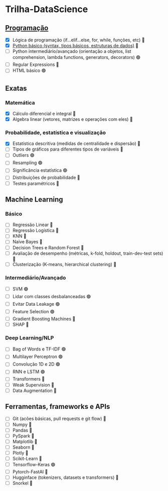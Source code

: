 # Trilha-DataScience

## [Programação](/Programação)

- [x] Lógica de programação (if...elif...else, for, while, funções, etc) &#x1F534;
- [x] [Python básico (syntax, tipos básicos, estruturas de dados)](/Programação/README.md#Python&#32;básico&#32;e&#32;intermediário) &#x1F534;
- [ ] Python intermediário/avançado (orientação a objetos, list comprehension, lambda functions, generators, decorators) &#x1F7E2;
- [ ] Regular Expressions &#x1F534;
- [ ] HTML básico &#x1F7E2;

## Exatas

### Matemática

- [x] Cálculo diferencial e integral &#x1F534;
- [x] Algebra linear (vetores, matrizes e operações com eles) &#x1F534;

### Probabilidade, estatística e visualização

- [x] Estatística descritiva (medidas de centralidade e dispersão) &#x1F534;
- [ ] Tipos de gráficos para diferentes tipos de variáveis &#x1F534;
- [ ] Outliers &#x1F7E2;
- [ ] Resampling &#x1F7E2;
- [ ] Significância estatística &#x1F7E2;
- [ ] Distribuições de probabilidade &#x1F535;
- [ ] Testes paramétricos &#x1F535;

## Machine Learning

### Básico

- [ ] Regressão Linear &#x1F534;
- [ ] Regressão Logística &#x1F534;
- [ ] KNN &#x1F534; 
- [ ] Naive Bayes &#x1F534;
- [ ] Decision Trees e Random Forest &#x1F534;
- [ ] Avaliação de desempenho (métricas, k-fold, holdout, train-dev-test sets) &#x1F534;
- [ ] Clusterização (K-means, hierarchical clustering) &#x1F535;

### Intermediário/Avançado

- [ ] SVM &#x1F7E2;
- [ ] Lidar com classes desbalanceadas &#x1F7E2;
- [ ] Evitar Data Leakage &#x1F7E2;
- [ ] Feature Selection &#x1F7E2;
- [ ] Gradient Boosting Machines &#x1F535;
- [ ] SHAP &#x1F535;

### Deep Learning/NLP

- [ ] Bag of Words e TF-IDF &#x1F7E2;
- [ ] Multilayer Perceptron &#x1F7E2;
- [ ] Convolução 1D e 2D &#x1F7E2;
- [ ] RNN e LSTM &#x1F7E2;
- [ ] Transformers &#x1F535;
- [ ] Weak Supervision &#x1F535;
- [ ] Data Augmentation &#x1F535;

## Ferramentas, frameworks e APIs

- [ ] Git (acões básicas, pull requests e git flow) &#x1F534;
- [ ] Numpy &#x1F534;
- [ ] Pandas &#x1F534;
- [ ] PySpark &#x1F535;
- [ ] Matplotlib &#x1F534;
- [ ] Seaborn &#x1F535;
- [ ] Plotly &#x1F535;
- [ ] Scikit-Learn &#x1F534;
- [ ] Tensorflow-Keras &#x1F7E2;
- [ ] Pytorch-FastAI &#x1F535;
- [ ] Hugginface (tokenizers, datasets e transformers) &#x1F535;
- [ ] Snorkel &#x1F535;